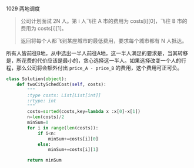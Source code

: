 1029 两地调度

> 公司计划面试 2N 人。第 i 人飞往 A 市的费用为 costs[i][0]，飞往 B 市的费用为 costs[i][1]。
>
> 返回将每个人都飞到某座城市的最低费用，要求每个城市都有 N 人抵达。
>

所有人皆前往B地，从中选出一半人前往A地，这一半人满足的要求是，当其转移是，所花费的代价应该是最小的，贪心选择这一半人。如果选择改变一个人的行程，那么公司将会额外付出 `price_A - price_B` 的费用，这个费用可正可负。

```python
class Solution(object):
    def twoCitySchedCost(self, costs):
        """
        :type costs: List[List[int]]
        :rtype: int
        """
        costs=sorted(costs,key=lambda x :x[0]-x[1])
        n=len(costs)/2
        minSum=0
        for i in range(len(costs)):
            if i<n:
                minSum+=costs[i][0]
            else:
                minSum+=costs[i][1]

        return minSum
```

